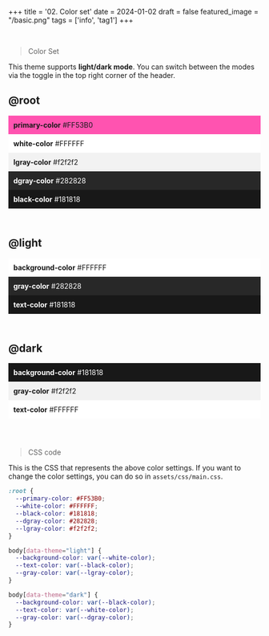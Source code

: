 +++
title = '02. Color set'
date = 2024-01-02
draft = false
featured_image = "/basic.png"
tags = ['info', 'tag1']
+++

<br>

> Color Set

This theme supports **light/dark mode**.
You can switch between the modes via the toggle in the top right corner of the header.

## @root
<div style="margin: 10px 0px;">
  <div style="padding: 10px; background-color: #FF53B0;">
      <strong>primary-color</strong>
  #FF53B0
  </div>
  <div style="padding: 10px; color: #181818; background-color: #FFFFFF;">
      <strong>white-color</strong>
  #FFFFFF
  </div>
  <div style="padding: 10px; color: #181818; background-color: #f2f2f2;">
      <strong>lgray-color</strong>
  #f2f2f2
  </div>
  <div style="padding: 10px; color: #FFFFFF; background-color: #282828;">
      <strong>dgray-color</strong>
  #282828
  </div>
  <div style="padding: 10px; color: #FFFFFF; background-color: #181818;">
      <strong>black-color</strong>
  #181818
  </div>
</div>

<br>

## @light
<div style="margin: 10px 0px;">
  <div style="padding: 10px; color: #181818; background-color: #FFFFFF;">
      <strong>background-color</strong>
  #FFFFFF
  </div>
  <div style="padding: 10px; color: #FFFFFF; background-color: #282828;">
      <strong>gray-color</strong>
  #282828
  </div>
  <div style="padding: 10px; color: #FFFFFF; background-color: #181818;">
      <strong>text-color</strong>
  #181818
  </div>
</div>

<br>

## @dark
<div style="margin: 10px 0px;">
  <div style="padding: 10px; color: #FFFFFF; background-color: #181818;">
      <strong>background-color</strong>
  #181818
  </div>
  <div style="padding: 10px; color: #181818; background-color: #f2f2f2;">
      <strong>gray-color</strong>
  #f2f2f2
  </div>
  <div style="padding: 10px; color: #181818; background-color: #FFFFFF;">
      <strong>text-color</strong>
  #FFFFFF
  </div>
</div>


<br>
<br>

> CSS code

This is the CSS that represents the above color settings. If you want to change the color settings, you can do so in `assets/css/main.css`.

``` css
:root {
  --primary-color: #FF53B0;
  --white-color: #FFFFFF;
  --black-color: #181818;
  --dgray-color: #282828;
  --lgray-color: #f2f2f2;
}

body[data-theme="light"] {
  --background-color: var(--white-color);
  --text-color: var(--black-color);
  --gray-color: var(--lgray-color);
}

body[data-theme="dark"] {
  --background-color: var(--black-color);
  --text-color: var(--white-color);
  --gray-color: var(--dgray-color);
}
```
